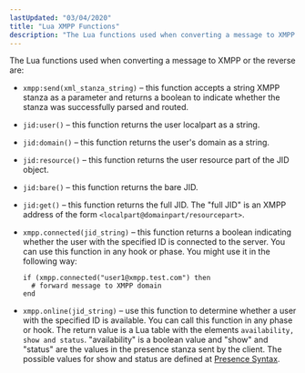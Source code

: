 ```yaml
---
lastUpdated: "03/04/2020"
title: "Lua XMPP Functions"
description: "The Lua functions used when converting a message to XMPP or the reverse are xmpp send xml stanza string this function accepts a string XMPP stanza as a parameter and returns a boolean to indicate whether the stanza was successfully parsed and routed jid user this function returns the user..."
---
```


The Lua functions used when converting a message to XMPP or the reverse are:

*   `xmpp:send(xml_stanza_string)` – this function accepts a string XMPP stanza as a parameter and returns a boolean to indicate whether the stanza was successfully parsed and routed.

*   `jid:user()` – this function returns the user localpart as a string.

*   `jid:domain()` – this function returns the user's domain as a string.

*   `jid:resource()` – this function returns the user resource part of the JID object.

*   `jid:bare()` – this function returns the bare JID.

*   `jid:get()` – this function returns the full JID. The "full JID" is an XMPP address of the form `<localpart@domainpart/resourcepart>`.

*   `xmpp.connected(jid_string)` – this function returns a boolean indicating whether the user with the specified ID is connected to the server. You can use this function in any hook or phase. You might use it in the following way:

    ```
    if (xmpp.connected("user1@xmpp.test.com") then
      # forward message to XMPP domain
    end
    ```

*   `xmpp.online(jid_string)` – use this function to determine whether a user with the specified ID is available. You can call this function in any phase or hook. The return value is a Lua table with the elements `availability, show and status`. "availability" is a boolean value and "show" and "status" are the values in the presence stanza sent by the client. The possible values for show and status are defined at [Presence Syntax](http://xmpp.org/rfcs/rfc6121.html#presence-syntax).